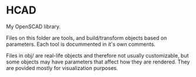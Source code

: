 # HCAD
My OpenSCAD library.

Files on this folder are tools, and build/transform objects based on parameters. Each tool is docummented in it's own comments.

Files in obj/ are real-life objects and therefore not usually customizable, but some objects may have parameters that affect how they are rendered. They are povided mostly for visualization purposes.
